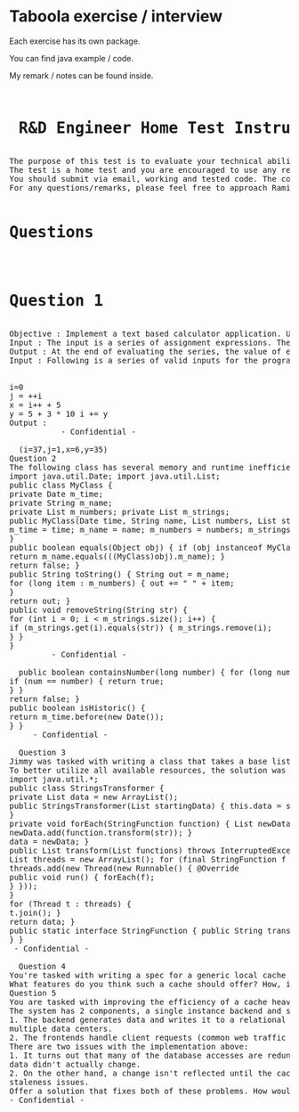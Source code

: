 Taboola exercise / interview
==============


Each exercise has its own package.

You can find java example / code.
 
My remark / notes can be found inside.


<pre>
  <h1> R&D Engineer Home Test Instructions </h1>
The purpose of this test is to evaluate your technical abilities in various aspects of Software Engineering, Optimizations, Concurrency Issues and Architecture. Also allowing common grounds for discussion in the interview that takes place after you complete this test.
The test is a home test and you are encouraged to use any resource at your disposal - online, consulting friends etc. You will be asked to explain your solution in the interview, emphasizing on correctness, design and coding decisions.
You should submit via email, working and tested code. The code should be in any language you feel comfortable with (Java is preferred, but definitely not required) and include unit testing.
For any questions/remarks, please feel free to approach Rami Stern  rami.s@taboola.com  , David Tsur  david.t@taboola.com , Ruthy Goldberg  ruthy@taboola.com , Lior Chaga lior.c@taboola.com  and Tal Sliwowicz  tal@taboola.com .

<h1>Questions</h1>

<h1>Question 1</h1>
Objective : Implement a text based calculator application. Usage of Rhino, Nashorn and other similar solutions is not allowed.
Input : The input is a series of assignment expressions. The syntax is a subset of Java numeric expressions and operators.
Output : At the end of evaluating the series, the value of each variable is printed out. Example :
Input : Following is a series of valid inputs for the program:


i=0
j = ++i
x = i++ + 5
y = 5 + 3 * 10 i += y
Output :
           - Confidential -

  (i=37,j=1,x=6,y=35)
Question 2
The following class has several memory and runtime inefficiencies and bugs. Locate and fix as many as you can.
import java.util.Date; import java.util.List;
public class MyClass {
private Date m_time;
private String m_name;
private List<Long> m_numbers; private List<String> m_strings;
public MyClass(Date time, String name, List<Long> numbers, List<String> strings) {
m_time = time; m_name = name; m_numbers = numbers; m_strings = strings;
}
public boolean equals(Object obj) { if (obj instanceof MyClass) {
return m_name.equals(((MyClass)obj).m_name); }
return false; }
public String toString() { String out = m_name;
for (long item : m_numbers) { out += " " + item;
}
return out; }
public void removeString(String str) {
for (int i = 0; i < m_strings.size(); i++) {
if (m_strings.get(i).equals(str)) { m_strings.remove(i);
} }
}
         - Confidential -

  public boolean containsNumber(long number) { for (long num : m_numbers) {
if (num == number) { return true;
} }
return false; }
public boolean isHistoric() {
return m_time.before(new Date());
} }
     - Confidential -

  Question 3
Jimmy was tasked with writing a class that takes a base list of strings and a series of transformations and applies them, returning the end result.
To better utilize all available resources, the solution was done in a multi-threaded fashion. Explain the problems with this solution, and offer 2 alternatives. Discuss the advantages of each approach.
import java.util.*;
public class StringsTransformer {
private List<String> data = new ArrayList<String>();
public StringsTransformer(List<String> startingData) { this.data = startingData;
}
private void forEach(StringFunction function) { List<String> newData = new ArrayList<String>(); for (String str : data) {
newData.add(function.transform(str)); }
data = newData; }
public List<String> transform(List<StringFunction> functions) throws InterruptedException {
List<Thread> threads = new ArrayList<Thread>(); for (final StringFunction f : functions) {
threads.add(new Thread(new Runnable() { @Override
public void run() { forEach(f);
} }));
}
for (Thread t : threads) {
t.join(); }
return data; }
public static interface StringFunction { public String transform(String str);
} }
 - Confidential -

  Question 4
You're tasked with writing a spec for a generic local cache with the following property: If the cache is asked for a key that it doesn't contain, it should fetch the data using an externally provided function that reads the data from another source (database or similar).
What features do you think such a cache should offer? How, in general lines, would you implement it?
Question 5
You are tasked with improving the efficiency of a cache heavy system, which has the following properties/architecture:
The system has 2 components, a single instance backend and several frontend instances.
1. The backend generates data and writes it to a relational database that is replicated to
multiple data centers.
2. The frontends handle client requests (common web traffic based) by reading data from the database and serving it. Data is stored in a local cache for an hour before it expires and has to be retrieved again. The cache’s eviction policy is LRU based.
There are two issues with the implementation above:
1. It turns out that many of the database accesses are redundant because the underlying
data didn't actually change.
2. On the other hand, a change isn't reflected until the cache TTL elapses, causing
staleness issues.
Offer a solution that fixes both of these problems. How would the solution change if the data was stored in Cassandra and not a classic database?
- Confidential -

</pre>



